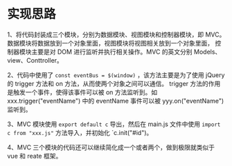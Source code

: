 # 实现思路
1、将代码封装成三个模块，分别为数据模块、视图模块和控制器模块，即 MVC。数据模块将数据放到一个对象里面，视图模块将视图相关放到一个对象里面，
控制器模块主要是对 DOM 进行监听并执行相关操作。MVC 的英文分别 Models、view、Conttroller。

2、代码中使用了 `const eventBus = $(window)` ，该方法主要是为了使用 jQuery 的 trigger 方法和 on 方法，从而使两个对象之间可以通信。
trigger 方法的作用是触发一个事件，使得该事件可以被 on 方法监听到。如 xxx.trigger("eventName") 中的 eventName 事件可以被 yyy.on("eventName") 监听到。

3、MVC 模块使用 `export default c` 导出，然后在 main.js 文件中使用 `import c from "xxx.js"` 方法导入，并初始化 `c.init("#id")。

4、MVC 三个模块的代码还可以继续简化成一个或者两个，做到极限就类似于 vue 和 reate 框架。
